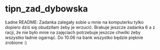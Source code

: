 # tipn_zad_dybowska
Ładne README:
Zadanka zalegały sobie u mnie na komputerku tylko dopiero dziś się obudziłam żeby je wrzucić.
Brakuje jeszcze zadanka 6 a z racji, że nie było mnie na zajęciach potrzebuje jeszcze chwilki żeby wszystko ładnie ogarnąć. 
Do 10.06 na bank wszystko będzie pięknie zrobione :)
